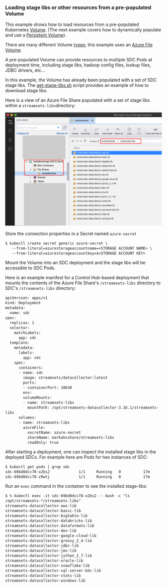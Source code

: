 ### Loading stage libs or other resources from a pre-populated Volume

This example shows how to load resources from a pre-populated Kubernetes [Volume](https://kubernetes.io/docs/concepts/storage/volumes/). (The next example covers how to dynamically populate and use a [Persistent Volume](https://kubernetes.io/docs/concepts/storage/persistent-volumes/)). 

There are many different Volume [types](https://kubernetes.io/docs/concepts/storage/volumes/#types-of-volumes); this example uses an [Azure File Volume](https://docs.microsoft.com/en-us/azure/aks/azure-files-volume). 

A pre-populated Volume can provide resources to multiple SDC Pods at deployment time, including stage libs, hadoop config files, lookup files, JDBC drivers, etc... 

In this example, the Volume has already been populated with a set of SDC stage libs. The [get-stage-libs.sh](https://github.com/onefoursix/sdc-k8s-deployment-with-custom-config/blob/master/examples/example-3/get-stage-libs.sh) script provides an example of how to download stage libs.

Here is a view of an Azure File Share populated with a set of stage libs within a <code>streamsets-libs</code>directory:

<img src="images/azure-file-share.png" alt="azure-file-share" width="600"/>

Store the connection properties in a Secret named <code>azure-secret</code> 

    $ kubectl create secret generic azure-secret \
       --from-literal=azurestorageaccountname=<STORAGE ACCOUNT NAME> \
       --from-literal=azurestorageaccountkey=$<STORAGE ACCOUNT KEY>

Mount the Volume into an SDC deployment and the stage libs will be accessible to SDC Pods. 

Here is an example manifest for a Control Hub-based deployment that mounts the contents of the Azure File Share's <code>/streamsets-libs</code> directory to SDC's <code>/streamsets-libs</code> directory:

    apiVersion: apps/v1
    kind: Deployment
    metadata:
      name: sdc
    spec:
      replicas: 1
      selector:
        matchLabels:
          app: sdc
      template:
        metadata:
          labels:
            app: sdc
        spec:
          containers:
          - name: sdc
            image: streamsets/datacollector:latest
            ports:
            - containerPort: 18630
            env:
            volumeMounts:
            - name: streamsets-libs  
              mountPath: /opt/streamsets-datacollector-3.16.1/streamsets-libs
          volumes:
          - name: streamsets-libs
            azureFile:
              secretName: azure-secret
              shareName: markaksshare/streamsets-libs
              readOnly: true
     

After starting a deployment, one can inspect the installed stage libs in the deployed SDCs. For example here are Pods for two instances of SDC:

    $ kubectl get pods | grep sdc
    sdc-69bd8dcc78-x2bs2             1/1     Running   0          17m
    sdc-69bd8dcc78-z9wtj             1/1     Running   0          17m

Run an <code>exec</code> command in the container to see the installed stage-libs:

    $ % kubectl exec -it sdc-69bd8dcc78-x2bs2 -- bash -c "ls /opt/streamsets-*/streamsets-libs"
    streamsets-datacollector-aws-lib
    streamsets-datacollector-basic-lib
    streamsets-datacollector-bigtable-lib
    streamsets-datacollector-databricks-lib
    streamsets-datacollector-dataformats-lib
    streamsets-datacollector-dev-lib
    streamsets-datacollector-google-cloud-lib
    streamsets-datacollector-groovy_2_4-lib
    streamsets-datacollector-jdbc-lib
    streamsets-datacollector-jms-lib
    streamsets-datacollector-jython_2_7-lib
    streamsets-datacollector-oracle-lib
    streamsets-datacollector-snowflake-lib
    streamsets-datacollector-sql-server-bdc-lib
    streamsets-datacollector-stats-lib
    streamsets-datacollector-windows-lib
     
     
